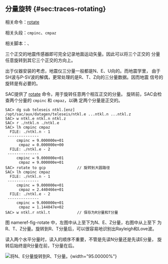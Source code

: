 ## 分量旋转 {#sec:traces-rotating}

相关命令：[rotate](/commands/rotate.html)

相关头段：`cmpinc`、`cmpaz`

相关脚本：、

三个正交的地震传感器即可完全记录地面运动矢量。因此可以将三个正交的
分量任意旋转到其它三个正交的方向上。

出于仪器安装的考虑，地震仪三分量一般都是N、E、U向的。而地震学里，
由于SH波与P-SV波的解偶，更常处理的是R、T、Z向的三分量数据。因而地震
信号的旋转是有必要的。

SAC提供了 [rotate](/commands/rotate.html)
命令，用于旋转任意两个相互正交的分量。 旋转前，SAC会检查两个分量的
`cmpinc` 和 `cmpaz`，以确 定两个分量是正交的。

``` {.bash}
SAC> dg sub teleseis ntkl.[enz]
/opt/sac/aux/datagen/teleseis/ntkl.e ...ntkl.n ...ntkl.z
SAC> w ntkl.e ntkl.n ntkl.z
SAC> r ./ntkl.n ./ntkl.e
SAC> lh cmpinc cmpaz
  FILE: ./ntkl.n - 1
 --------------
     cmpinc = 9.000000e+01
      cmpaz = 0.000000e+00
  FILE: ./ntkl.e - 2
 --------------
     cmpinc = 9.000000e+01
      cmpaz = 9.000000e+01
SAC> rotate to gcp              // 旋转到大圆路径
SAC> lh cmpinc cmpaz
  FILE: ./ntkl.n - 1
 --------------
     cmpinc = 9.000000e+01
      cmpaz = 2.440466e+01
  FILE: ./ntkl.e - 2
 --------------
     cmpinc = 9.000000e+01
      cmpaz = 1.144047e+02
SAC> w ntkl.r ntkl.t            // 保存为R分量和T分量
```

图 nameref-fig-rotate 中，左图中从上至下为N、E、Z分量，右图中从上至下
为R、T、Z分量。旋转到R、T分量后，可以很容易地识别出Rayleigh和Love波。

读入两个水平分量时，读入的顺序不重要，不管是先读N分量还是先读E分量，
旋转后始终是R分量在前，T分量在后。

![将N、E分量旋转到R、T分量。](rotate){width="95.00000%"}
